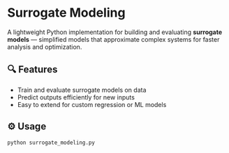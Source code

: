 # Surrogate Modeling

A lightweight Python implementation for building and evaluating **surrogate models** — simplified models that approximate complex systems for faster analysis and optimization.

## 🔍 Features
- Train and evaluate surrogate models on data
- Predict outputs efficiently for new inputs
- Easy to extend for custom regression or ML models

## ⚙️ Usage
```bash
python surrogate_modeling.py

